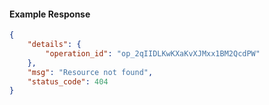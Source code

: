 <!-- Code generated for API Clients. DO NOT EDIT. -->

#### Example Response

```json
{
	"details": {
		"operation_id": "op_2qIIDLKwKXaKvXJMxx1BM2QcdPW"
	},
	"msg": "Resource not found",
	"status_code": 404
}
```

